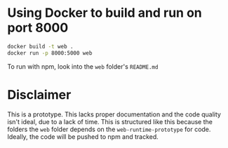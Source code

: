 # Using Docker to build and run on port 8000

```bash
docker build -t web .
docker run -p 8000:5000 web
```

To run with npm, look into the `web` folder's `README.md`

# Disclaimer

This is a prototype. This lacks proper documentation and the code quality isn't ideal, due to a lack of time.
This is structured like this because the folders the `web` folder depends on the `web-runtime-prototype` for code. Ideally, the code will be pushed to npm and tracked.
